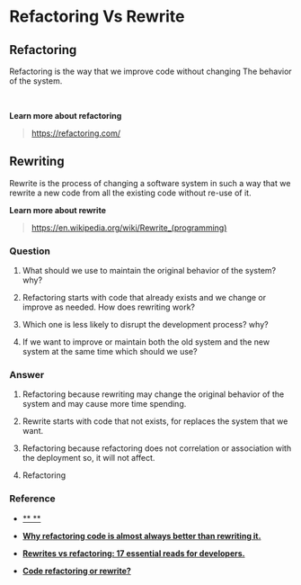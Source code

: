 
# Refactoring Vs Rewrite

## **Refactoring**
Refactoring is the way that we improve code without changing The behavior of the system.

<br>

**Learn more about refactoring**
>https://refactoring.com/

## **Rewriting**

Rewrite is the process of changing a software system in such a way that we rewrite a new code from all the existing code without re-use of it.

**Learn more about rewrite**
>https://en.wikipedia.org/wiki/Rewrite_(programming)

### **Question**
1. What should we use to maintain the original behavior of the system? why?

2. Refactoring starts with code that already exists and we change or improve as needed. How does rewriting work?

3. Which one is less likely to disrupt the development process? why?

4. If we want to improve or maintain both the old system and the new system at the same time which should we use?


### **Answer**
1. Refactoring because rewriting may change the original behavior of the system and may cause more time spending.

2. Rewrite starts with code that not exists, for replaces the system that we want.

3. Refactoring because refactoring does not correlation or association with the deployment so, it will not affect.

4. Refactoring


### Reference
- [**  **](https://medium.com/@sergioserra/application-refactoring-vs-rewrite-eaa25d9eea4d)

- [**Why refactoring code is almost always better than rewriting it.**](https://www.ben-morris.com/why-refactoring-code-is-almost-always-better-than-rewriting-it/)

- [**Rewrites vs refactoring: 17 essential reads for developers.**](https://techbeacon.com/app-dev-testing/rewrites-vs-refactoring-17-essential-reads-developers)

- [**Code refactoring or rewrite?**](https://www.datree.io/resources/legacy-code-refactoring)